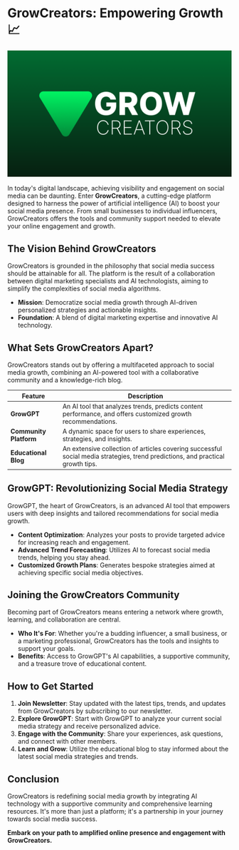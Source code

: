 # GrowCreators: Empowering Growth 📈

![GrowCreators Banner](./growcreators-banner.png)

In today's digital landscape, achieving visibility and engagement on social media can be daunting. Enter **GrowCreators**, a cutting-edge platform designed to harness the power of artificial intelligence (AI) to boost your social media presence. From small businesses to individual influencers, GrowCreators offers the tools and community support needed to elevate your online engagement and growth.

## The Vision Behind GrowCreators

GrowCreators is grounded in the philosophy that social media success should be attainable for all. The platform is the result of a collaboration between digital marketing specialists and AI technologists, aiming to simplify the complexities of social media algorithms.

- **Mission**: Democratize social media growth through AI-driven personalized strategies and actionable insights.
- **Foundation**: A blend of digital marketing expertise and innovative AI technology.

## What Sets GrowCreators Apart?

GrowCreators stands out by offering a multifaceted approach to social media growth, combining an AI-powered tool with a collaborative community and a knowledge-rich blog.

| Feature             | Description |
|---------------------|-------------|
| **GrowGPT**         | An AI tool that analyzes trends, predicts content performance, and offers customized growth recommendations. |
| **Community Platform** | A dynamic space for users to share experiences, strategies, and insights. |
| **Educational Blog**| An extensive collection of articles covering successful social media strategies, trend predictions, and practical growth tips. |

## GrowGPT: Revolutionizing Social Media Strategy

GrowGPT, the heart of GrowCreators, is an advanced AI tool that empowers users with deep insights and tailored recommendations for social media growth.

- **Content Optimization**: Analyzes your posts to provide targeted advice for increasing reach and engagement.
- **Advanced Trend Forecasting**: Utilizes AI to forecast social media trends, helping you stay ahead.
- **Customized Growth Plans**: Generates bespoke strategies aimed at achieving specific social media objectives.

## Joining the GrowCreators Community

Becoming part of GrowCreators means entering a network where growth, learning, and collaboration are central.

- **Who It's For**: Whether you're a budding influencer, a small business, or a marketing professional, GrowCreators has the tools and insights to support your goals.
- **Benefits**: Access to GrowGPT's AI capabilities, a supportive community, and a treasure trove of educational content.

## How to Get Started

1. **Join Newsletter**: Stay updated with the latest tips, trends, and updates from GrowCreators by subscribing to our newsletter.
2. **Explore GrowGPT**: Start with GrowGPT to analyze your current social media strategy and receive personalized advice.
3. **Engage with the Community**: Share your experiences, ask questions, and connect with other members.
4. **Learn and Grow**: Utilize the educational blog to stay informed about the latest social media strategies and trends.

## Conclusion

GrowCreators is redefining social media growth by integrating AI technology with a supportive community and comprehensive learning resources. It's more than just a platform; it's a partnership in your journey towards social media success.

**Embark on your path to amplified online presence and engagement with GrowCreators.**
